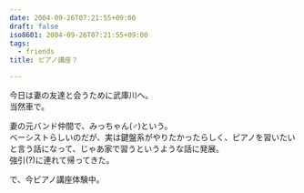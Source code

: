 ```yaml
---
date: 2004-09-26T07:21:55+09:00
draft: false
iso8601: 2004-09-26T07:21:55+09:00
tags:
  - friends
title: ピアノ講座？

---
```


今日は妻の友達と会うために武庫川へ。  
当然車で。

妻の元バンド仲間で、みっちゃん(♂)という。  
ベーシストらしいのだが、実は鍵盤系がやりたかったらしく、ピアノを習いたいと言う話になって、じゃあ家で習うというような話に発展。  
強引(?)に連れて帰ってきた。

で、今ピアノ講座体験中。
